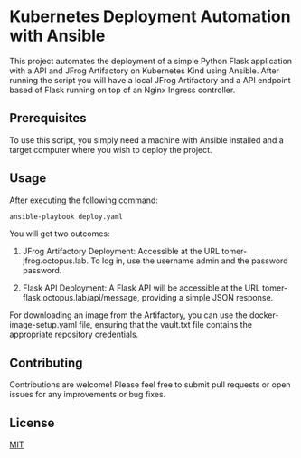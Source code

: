 # Kubernetes Deployment Automation with Ansible

This project automates the deployment of a simple Python Flask application with a API and JFrog Artifactory on Kubernetes Kind using Ansible. After running the script you will have a local JFrog Artifactory and a API endpoint based of Flask running on top of an Nginx Ingress controller.

## Prerequisites

To use this script, you simply need a machine with Ansible installed and a target computer where you wish to deploy the project.

## Usage

After executing the following command:

```bash
ansible-playbook deploy.yaml 
```
You will get two outcomes:

1. JFrog Artifactory Deployment: Accessible at the URL tomer-jfrog.octopus.lab. To log in, use the username admin and the password password.

2. Flask API Deployment: A Flask API will be accessible at the URL tomer-flask.octopus.lab/api/message, providing a simple JSON response.

For downloading an image from the Artifactory, you can use the docker-image-setup.yaml file, ensuring that the vault.txt file contains the appropriate repository credentials.


## Contributing

Contributions are welcome! Please feel free to submit pull requests or open issues for any improvements or bug fixes.


## License

[MIT](https://choosealicense.com/licenses/mit/)
